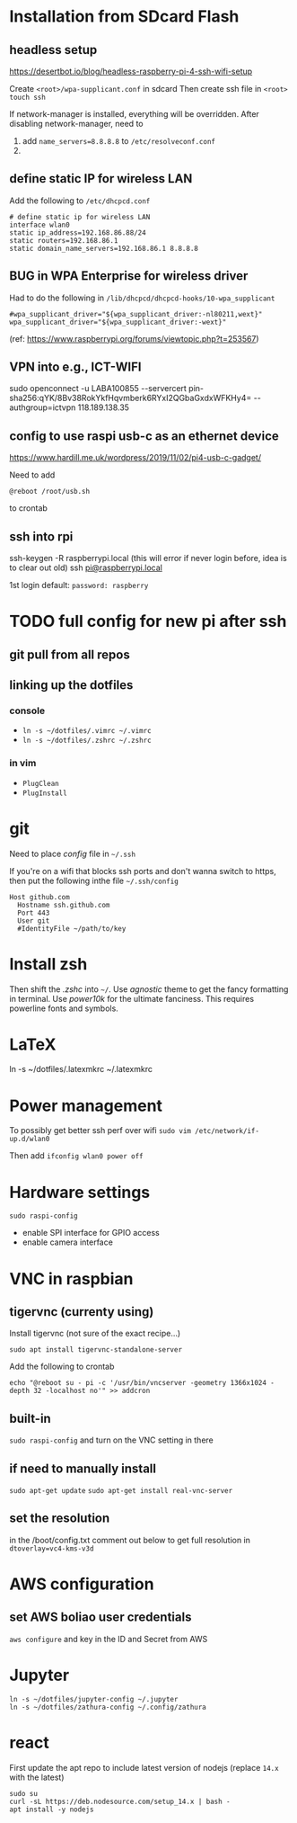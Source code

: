 # Installation from SDcard Flash
## headless setup
https://desertbot.io/blog/headless-raspberry-pi-4-ssh-wifi-setup

Create `<root>/wpa-supplicant.conf` in sdcard
Then create ssh file in `<root>` 
`touch ssh`

If network-manager is installed, everything will be overridden.
After disabling network-manager, need to
1. add `name_servers=8.8.8.8` to `/etc/resolveconf.conf`
2. 

## define static IP for wireless LAN
Add the following to `/etc/dhcpcd.conf`
```
# define static ip for wireless LAN
interface wlan0
static ip_address=192.168.86.88/24
static routers=192.168.86.1
static domain_name_servers=192.168.86.1 8.8.8.8
```

## BUG in WPA Enterprise for wireless driver

Had to do the following in `/lib/dhcpcd/dhcpcd-hooks/10-wpa_supplicant`
```
#wpa_supplicant_driver="${wpa_supplicant_driver:-nl80211,wext}"
wpa_supplicant_driver="${wpa_supplicant_driver:-wext}"
```

(ref: https://www.raspberrypi.org/forums/viewtopic.php?t=253567)

## VPN into e.g., ICT-WIFI
sudo openconnect -u LABA100855 --servercert pin-sha256:qYK/8Bv38RokYkfHqvmberk6RYxI2QGbaGxdxWFKHy4= --authgroup=ictvpn 118.189.138.35

## config to use raspi usb-c as an ethernet device
https://www.hardill.me.uk/wordpress/2019/11/02/pi4-usb-c-gadget/

Need to add 
```
@reboot /root/usb.sh
```
to crontab

## ssh into rpi
ssh-keygen -R raspberrypi.local  (this will error if never login before, idea is to clear out old)
ssh pi@raspberrypi.local

1st login default:
`password: raspberry`

# TODO full config for new pi after ssh

## git pull from all repos

## linking up the dotfiles

### console
- `ln -s ~/dotfiles/.vimrc ~/.vimrc`
- `ln -s ~/dotfiles/.zshrc ~/.zshrc`

### in vim
- `PlugClean`
- `PlugInstall`

# git

Need to place *config* file in `~/.ssh`

If you're on a wifi that blocks ssh ports and don't wanna switch to https, then put the following inthe file `~/.ssh/config`
```
Host github.com
  Hostname ssh.github.com
  Port 443
  User git
  #IdentityFile ~/path/to/key
```

# Install zsh

Then shift the *.zshc* into `~/`. 
Use *agnostic* theme to get the fancy formatting in terminal.
Use *power10k* for the ultimate fanciness.
This requires powerline fonts and symbols. 

# LaTeX

ln -s ~/dotfiles/.latexmkrc ~/.latexmkrc

# Power management 

To possibly get better ssh perf over wifi
`sudo vim /etc/network/if-up.d/wlan0`

Then add 
`ifconfig wlan0 power off`

# Hardware settings

`sudo raspi-config`
- enable SPI interface for GPIO access
- enable camera interface

# VNC in raspbian

## tigervnc (currenty using)
Install tigervnc (not sure of the exact recipe...)
```
sudo apt install tigervnc-standalone-server
```

Add the following to crontab
```
echo "@reboot su - pi -c '/usr/bin/vncserver -geometry 1366x1024 -depth 32 -localhost no'" >> addcron 
```

## built-in
`sudo raspi-config`
and turn on the VNC setting in there

## if need to manually install
`sudo apt-get update`
`sudo apt-get install real-vnc-server`

## set the resolution
in the /boot/config.txt comment out below to get full resolution in
`dtoverlay=vc4-kms-v3d`

# AWS configuration
## set AWS boliao user credentials
`aws configure`
and key in the ID and Secret from AWS

# Jupyter
```
ln -s ~/dotfiles/jupyter-config ~/.jupyter
ln -s ~/dotfiles/zathura-config ~/.config/zathura 
```

# react
First update the apt repo to include latest version of nodejs (replace `14.x` with the latest)
```
sudo su
curl -sL https://deb.nodesource.com/setup_14.x | bash -
apt install -y nodejs
```
